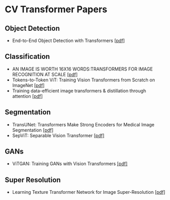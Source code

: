 # CV Transformer Papers

## Object Detection
* End-to-End Object Detection with Transformers [[pdf]](https://arxiv.org/pdf/2005.12872.pdf)

## Classification
* AN IMAGE IS WORTH 16X16 WORDS:TRANSFORMERS FOR IMAGE RECOGNITION AT SCALE [[pdf]](https://arxiv.org/pdf/2010.11929v2.pdf)
* Tokens-to-Token ViT: Training Vision Transformers from Scratch on ImageNet [[pdf]](https://arxiv.org/pdf/2101.11986v3.pdf)
* Training data-efficient image transformers & distillation through attention [[pdf]](https://arxiv.org/pdf/2012.12877.pdf)

## Segmentation
* TransUNet: Transformers Make Strong Encoders for Medical Image Segmentation [[pdf]](https://arxiv.org/pdf/2102.04306v1.pdf)
* SepViT: Separable Vision Transformer [[pdf]](https://arxiv.org/pdf/2203.15380v3.pdf)

## GANs
* ViTGAN: Training GANs with Vision Transformers [[pdf]](https://arxiv.org/pdf/2107.04589.pdf)

## Super Resolution
* Learning Texture Transformer Network for Image Super-Resolution [[pdf]](https://arxiv.org/pdf/2006.04139v2.pdf)
